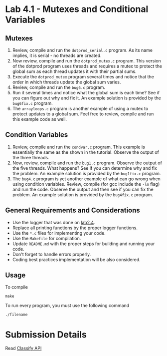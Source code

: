 Lab 4.1 - Mutexes and Conditional Variables
===========================================

Mutexes
-------
1. Review, compile and run the `dotprod_serial.c` program. As its name implies, it is serial - no threads are created.
2. Now review, compile and run the `dotprod_mutex.c` program. This version of the dotprod program uses threads and requires a mutex to protect the global sum as each thread updates it with their partial sums.
3. Execute the `dotprod_mutex` program several times and notice that the order in which threads update the global sum varies.
4. Review, compile and run the `bug6.c` program.
5. Run it several times and notice what the global sum is each time? See if you can figure out why and fix it. An example solution is provided by the `bug6fix.c` program.
6. The `arrayloops.c` program is another example of using a mutex to protect updates to a global sum. Feel free to review, compile and run this example code as well.


Condition Variables
-------------------
1. Review, compile and run the `condvar.c` program. This example is essentially the same as the shown in the tutorial. Observe the output of the three threads.
2. Now, review, compile and run the `bug1.c` program. Observe the output of the five threads. What happens? See if you can determine why and fix the problem. An example solution is provided by the `bug1fix.c` program.
3. The `bug4.c` program is yet another example of what can go wrong when using condition variables. Review, compile (for gcc include the `-lm` flag) and run the code. Observe the output and then see if you can fix the problem. An example solution is provided by the `bug4fix.c` program.

General Requirements and Considerations
---------------------------------------
- Use the logger that was done on [lab2.4](https://github.com/CodersSquad/ap-labs/tree/master/labs/lab2.4).
- Replace all printing functions by the proper logger functions.
- Use the `*.c` files for implementing your code.
- Use the `Makefile` for compilation.
- Update `README.md` with the proper steps for building and running your code.
- Don't forget to handle errors properly.
- Coding best practices implementation will be also considered.

Usage
-----
To compile
```
make
```
To run every program, you must use the following command
```
./filename
```

Submission Details
==================

Read [Classify API](../../classify.md)